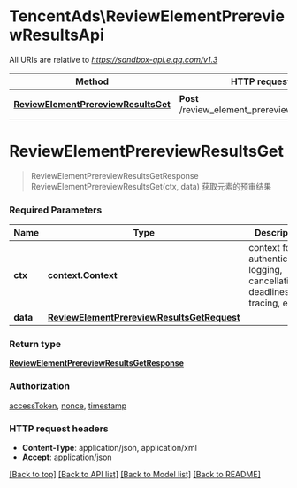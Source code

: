 # TencentAds\ReviewElementPrereviewResultsApi

All URIs are relative to *https://sandbox-api.e.qq.com/v1.3*

Method | HTTP request | Description
------------- | ------------- | -------------
[**ReviewElementPrereviewResultsGet**](ReviewElementPrereviewResultsApi.md#ReviewElementPrereviewResultsGet) | **Post** /review_element_prereview_results/get | 获取元素的预审结果


# **ReviewElementPrereviewResultsGet**
> ReviewElementPrereviewResultsGetResponse ReviewElementPrereviewResultsGet(ctx, data)
获取元素的预审结果

### Required Parameters

Name | Type | Description  | Notes
------------- | ------------- | ------------- | -------------
 **ctx** | **context.Context** | context for authentication, logging, cancellation, deadlines, tracing, etc.
  **data** | [**ReviewElementPrereviewResultsGetRequest**](ReviewElementPrereviewResultsGetRequest.md)|  | 

### Return type

[**ReviewElementPrereviewResultsGetResponse**](ReviewElementPrereviewResultsGetResponse.md)

### Authorization

[accessToken](../README.md#accessToken), [nonce](../README.md#nonce), [timestamp](../README.md#timestamp)

### HTTP request headers

 - **Content-Type**: application/json, application/xml
 - **Accept**: application/json

[[Back to top]](#) [[Back to API list]](../README.md#documentation-for-api-endpoints) [[Back to Model list]](../README.md#documentation-for-models) [[Back to README]](../README.md)

